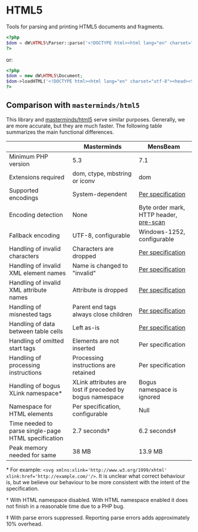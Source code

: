 # HTML5

Tools for parsing and printing HTML5 documents and fragments.

```php
<?php
$dom = dW\HTML5\Parser::parse('<!DOCTYPE html><html lang="en" charset="utf-8"><head><title>Ook!</title></head><body><h1>Ook!</h1><p>Ook-ook? Oooook. Ook ook oook ook oooooook ook ooook ook.</p><p>Eek!</p></body></html>');
?>
```

or:

```php
<?php
$dom = new dW\HTML5\Document;
$dom->loadHTML('<!DOCTYPE html><html lang="en" charset="utf-8"><head><title>Ook!</title></head><body><h1>Ook!</h1><p>Ook-ook? Oooook. Ook ook oook ook oooooook ook ooook ook.</p><p>Eek!</p></body></html>');
?>
```

## Comparison with `masterminds/html5`

This library and [masterminds/html5](https://packagist.org/packages/masterminds/html5) serve similar purposes. Generally, we are more accurate, but they are much faster. The following table summarizes the main functional differences.

|                                                     | Masterminds                                              | MensBeam                               |
|-----------------------------------------------------|----------------------------------------------------------|----------------------------------------|
| Minimum PHP version                                 | 5.3                                                      | 7.1                                    |
| Extensions required                                 | dom, ctype, mbstring or iconv                            | dom                                    |
| Supported encodings                                 | System-dependent                                         | [Per specification](https://html.spec.whatwg.org/multipage/parsing.html#character-encodings) |
| Encoding detection                                  | None                                                     | Byte order mark, HTTP header, [pre-scan](https://html.spec.whatwg.org/multipage/parsing.html#prescan-a-byte-stream-to-determine-its-encoding) |
| Fallback encoding                                   | UTF-8, configurable                                      | Windows-1252, configurable             |
| Handling of invalid characters                      | Characters are dropped                                   | [Per specification](https://encoding.spec.whatwg.org/#concept-encoding-process) |
| Handling of invalid XML element names               | Name is changed to "invalid"                             | [Per specification](https://html.spec.whatwg.org/multipage/parsing.html#coercing-an-html-dom-into-an-infoset) |
| Handling of invalid XML attribute names             | Attribute is dropped                                     | [Per specification](https://html.spec.whatwg.org/multipage/parsing.html#coercing-an-html-dom-into-an-infoset) |
| Handling of misnested tags                          | Parent end tags always close children                    | [Per specification](https://html.spec.whatwg.org/multipage/parsing.html#an-introduction-to-error-handling-and-strange-cases-in-the-parser) |
| Handling of data between table cells                | Left as-is                                               | [Per specification](https://html.spec.whatwg.org/multipage/parsing.html#an-introduction-to-error-handling-and-strange-cases-in-the-parser) |
| Handling of omitted start tags                      | Elements are not inserted                                | Per specification                      |
| Handling of processing instructions                 | Processing instructions are retained                     | Per specification                      |
| Handling of bogus XLink namespace\*                 | XLink attributes are lost if preceded by bogus namespace | Bogus namespace is ignored             |
| Namespace for HTML elements                         | Per specification, configurable                          | Null                                   |
| Time needed to parse single-page HTML specification | 2.7 seconds†                                             | 6.2 seconds‡                           |
| Peak memory needed for same                         | 38 MB                                                    | 13.9 MB                                |

\* For example: `<svg xmlns:xlink='http://www.w3.org/1999/xhtml' xlink:href='http://example.com/'/>`. It is unclear what correct behaviour is, but we believe our behaviour to be more consistent with the intent of the specification.

† With HTML namespace disabled. With HTML namespace enabled it does not finish in a reasonable time due to a PHP bug.

‡ With parse errors suppressed. Reporting parse errors adds approximately 10% overhead.
